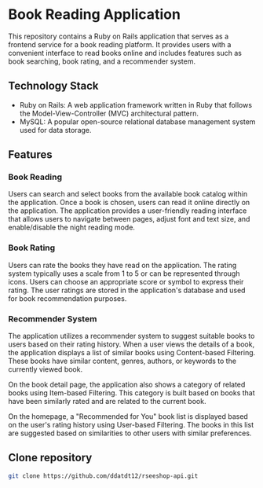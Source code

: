 # Book Reading Application

This repository contains a Ruby on Rails application that serves as a frontend service for a book reading platform. It provides users with a convenient interface to read books online and includes features such as book searching, book rating, and a recommender system.

## Technology Stack

- Ruby on Rails: A web application framework written in Ruby that follows the Model-View-Controller (MVC) architectural pattern.
- MySQL: A popular open-source relational database management system used for data storage.

## Features

### Book Reading

Users can search and select books from the available book catalog within the application. Once a book is chosen, users can read it online directly on the application. The application provides a user-friendly reading interface that allows users to navigate between pages, adjust font and text size, and enable/disable the night reading mode.

### Book Rating

Users can rate the books they have read on the application. The rating system typically uses a scale from 1 to 5 or can be represented through icons. Users can choose an appropriate score or symbol to express their rating. The user ratings are stored in the application's database and used for book recommendation purposes.

### Recommender System

The application utilizes a recommender system to suggest suitable books to users based on their rating history. When a user views the details of a book, the application displays a list of similar books using Content-based Filtering. These books have similar content, genres, authors, or keywords to the currently viewed book.

On the book detail page, the application also shows a category of related books using Item-based Filtering. This category is built based on books that have been similarly rated and are related to the current book.

On the homepage, a "Recommended for You" book list is displayed based on the user's rating history using User-based Filtering. The books in this list are suggested based on similarities to other users with similar preferences.

## Clone repository

   ```bash
   git clone https://github.com/ddatdt12/rseeshop-api.git
